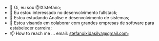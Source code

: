 - 👋 Oi, eu sou @IXIstefano;
- 👀 Eu  estou interessado no desenvolvimento fullstack;
- 🌱 Estou estudando Analise e desenvolvimento de sistemas;
- 💞️ Estou visando em colaborar com grandes empresas de software para estabelecer carreira;
- 📫 How to reach me ... email: stefanoixidasilva@gmail.com;

<!---
IXIstefano/IXIstefano is a ✨ special ✨ repository because its `README.md` (this file) appears on your GitHub profile.
You can click the Preview link to take a look at your changes.
--->
